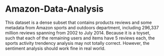 # Amazon-Data-Analysis

This dataset is a dense subset that contains products reviews and some metadata from Amazon sports and outdoors department, including 296,337 million reviews spanning from 2002 to July 2014. Because it is a toyset, such that each of the remaining users and items have 5 reviews each, the sports activity trendency analysis may not totally correct. However, the sentiment analysis should work fine in real world.
